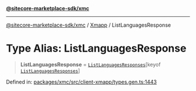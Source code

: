 [**@sitecore-marketplace-sdk/xmc**](../../../../README.md)

***

[@sitecore-marketplace-sdk/xmc](../../../../README.md) / [Xmapp](../README.md) / ListLanguagesResponse

# Type Alias: ListLanguagesResponse

> **ListLanguagesResponse** = [`ListLanguagesResponses`](ListLanguagesResponses.md)\[keyof [`ListLanguagesResponses`](ListLanguagesResponses.md)\]

Defined in: [packages/xmc/src/client-xmapp/types.gen.ts:1443](https://github.com/Sitecore/marketplace-sdk/blob/main/packages/xmc/src/client-xmapp/types.gen.ts#L1443)
